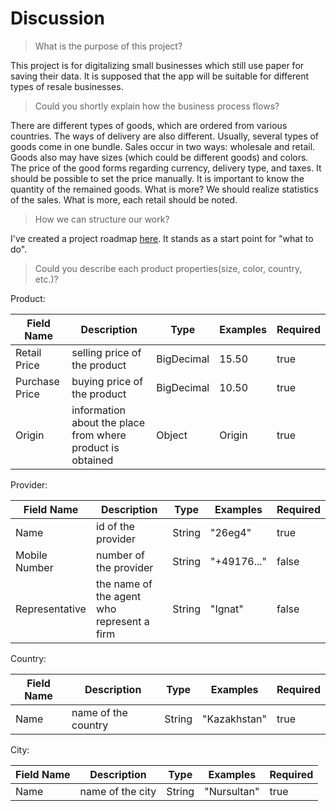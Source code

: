 # Discussion

> What is the purpose of this project?

This project is for digitalizing small businesses which still use paper for saving their data.
It is supposed that the app will be suitable for different types of resale businesses.

> Could you shortly explain how the business process flows?

There are different types of goods, which are ordered from various countries. The ways of delivery are also different. Usually, several types of goods come in one bundle. Sales occur in two ways: wholesale and retail.
Goods also may have sizes (which could be different goods) and colors. The price of the good forms regarding
currency, delivery type, and taxes. It should be possible to set the price manually. It is important to know the quantity
of the remained goods. What is more? We should realize statistics of the sales. What is more, each retail should be
noted.

> How we can structure our work?

I've created a project roadmap [here](roadmap.md). It stands as a start point for "what to do".

> Could you describe each product properties(size, color, country, etc.)?

Product:

| Field Name     | Description                                                | Type       | Examples | Required |
|----------------|------------------------------------------------------------|------------|----------|----------|
| Retail Price   | selling price of the product                               | BigDecimal | 15.50    | true     |
| Purchase Price | buying price of the product                                | BigDecimal | 10.50    | true     |     [//]: # (This field will be improved in the future)
| Origin         | information about the place from where product is obtained | Object     | Origin   | true     |


Provider:

| Field Name     | Description                                | Type   | Examples    | Required |
|----------------|--------------------------------------------|--------|-------------|----------|
| Name           | id of the provider                         | String | "26eg4"     | true     |
| Mobile Number  | number of the provider                     | String | "+49176..." | false    |
| Representative | the name of the agent who represent a firm | String | "Ignat"     | false    |

Country:

| Field Name              | Description         | Type   | Examples     | Required |
|-------------------------|---------------------|--------|--------------|----------|
| Name                    | name of the country | String | "Kazakhstan" | true     |

City:

| Field Name              | Description      | Type   | Examples    | Required |
|-------------------------|------------------|--------|-------------|----------|
| Name                    | name of the city | String | "Nursultan" | true     |